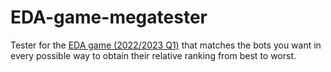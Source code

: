 # EDA-game-megatester

Tester  for the [EDA game (2022/2023 Q1)](https://github.com/DarkJaslo/EDA-game-Q12223) that matches the bots you want in every possible way to obtain their relative ranking from best to worst.
